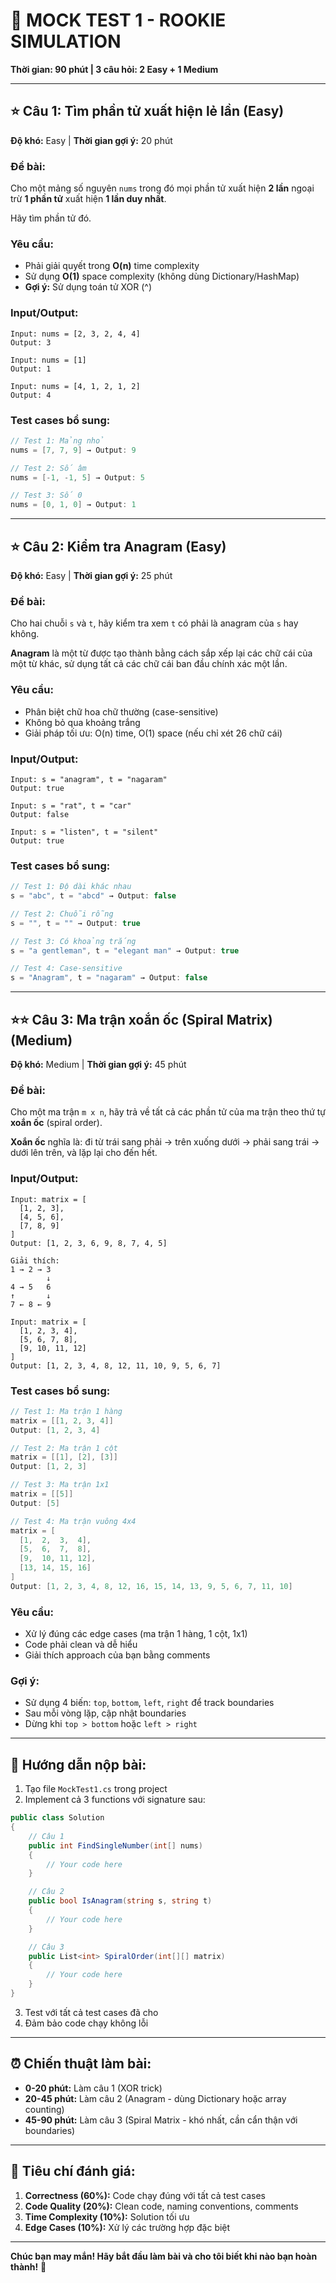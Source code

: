# 🎯 MOCK TEST 1 - ROOKIE SIMULATION
**Thời gian: 90 phút | 3 câu hỏi: 2 Easy + 1 Medium**

---

## ⭐ Câu 1: Tìm phần tử xuất hiện lẻ lần (Easy)
**Độ khó:** Easy | **Thời gian gợi ý:** 20 phút

### Đề bài:
Cho một mảng số nguyên `nums` trong đó mọi phần tử xuất hiện **2 lần** ngoại trừ **1 phần tử** xuất hiện **1 lần duy nhất**.

Hãy tìm phần tử đó.

### Yêu cầu:
- Phải giải quyết trong **O(n)** time complexity
- Sử dụng **O(1)** space complexity (không dùng Dictionary/HashMap)
- **Gợi ý:** Sử dụng toán tử XOR (^)

### Input/Output:
```
Input: nums = [2, 3, 2, 4, 4]
Output: 3

Input: nums = [1]
Output: 1

Input: nums = [4, 1, 2, 1, 2]
Output: 4
```

### Test cases bổ sung:
```csharp
// Test 1: Mảng nhỏ
nums = [7, 7, 9] → Output: 9

// Test 2: Số âm
nums = [-1, -1, 5] → Output: 5

// Test 3: Số 0
nums = [0, 1, 0] → Output: 1
```

---

## ⭐ Câu 2: Kiểm tra Anagram (Easy)
**Độ khó:** Easy | **Thời gian gợi ý:** 25 phút

### Đề bài:
Cho hai chuỗi `s` và `t`, hãy kiểm tra xem `t` có phải là anagram của `s` hay không.

**Anagram** là một từ được tạo thành bằng cách sắp xếp lại các chữ cái của một từ khác, sử dụng tất cả các chữ cái ban đầu chính xác một lần.

### Yêu cầu:
- Phân biệt chữ hoa chữ thường (case-sensitive)
- Không bỏ qua khoảng trắng
- Giải pháp tối ưu: O(n) time, O(1) space (nếu chỉ xét 26 chữ cái)

### Input/Output:
```
Input: s = "anagram", t = "nagaram"
Output: true

Input: s = "rat", t = "car"
Output: false

Input: s = "listen", t = "silent"
Output: true
```

### Test cases bổ sung:
```csharp
// Test 1: Độ dài khác nhau
s = "abc", t = "abcd" → Output: false

// Test 2: Chuỗi rỗng
s = "", t = "" → Output: true

// Test 3: Có khoảng trắng
s = "a gentleman", t = "elegant man" → Output: true

// Test 4: Case-sensitive
s = "Anagram", t = "nagaram" → Output: false
```

---

## ⭐⭐ Câu 3: Ma trận xoắn ốc (Spiral Matrix) (Medium)
**Độ khó:** Medium | **Thời gian gợi ý:** 45 phút

### Đề bài:
Cho một ma trận `m x n`, hãy trả về tất cả các phần tử của ma trận theo thứ tự **xoắn ốc** (spiral order).

**Xoắn ốc** nghĩa là: đi từ trái sang phải → trên xuống dưới → phải sang trái → dưới lên trên, và lặp lại cho đến hết.

### Input/Output:
```
Input: matrix = [
  [1, 2, 3],
  [4, 5, 6],
  [7, 8, 9]
]
Output: [1, 2, 3, 6, 9, 8, 7, 4, 5]

Giải thích:
1 → 2 → 3
        ↓
4 → 5   6
↑       ↓
7 ← 8 ← 9
```

```
Input: matrix = [
  [1, 2, 3, 4],
  [5, 6, 7, 8],
  [9, 10, 11, 12]
]
Output: [1, 2, 3, 4, 8, 12, 11, 10, 9, 5, 6, 7]
```

### Test cases bổ sung:
```csharp
// Test 1: Ma trận 1 hàng
matrix = [[1, 2, 3, 4]]
Output: [1, 2, 3, 4]

// Test 2: Ma trận 1 cột
matrix = [[1], [2], [3]]
Output: [1, 2, 3]

// Test 3: Ma trận 1x1
matrix = [[5]]
Output: [5]

// Test 4: Ma trận vuông 4x4
matrix = [
  [1,  2,  3,  4],
  [5,  6,  7,  8],
  [9,  10, 11, 12],
  [13, 14, 15, 16]
]
Output: [1, 2, 3, 4, 8, 12, 16, 15, 14, 13, 9, 5, 6, 7, 11, 10]
```

### Yêu cầu:
- Xử lý đúng các edge cases (ma trận 1 hàng, 1 cột, 1x1)
- Code phải clean và dễ hiểu
- Giải thích approach của bạn bằng comments

### Gợi ý:
- Sử dụng 4 biến: `top`, `bottom`, `left`, `right` để track boundaries
- Sau mỗi vòng lặp, cập nhật boundaries
- Dừng khi `top > bottom` hoặc `left > right`

---

## 📝 Hướng dẫn nộp bài:

1. Tạo file `MockTest1.cs` trong project
2. Implement cả 3 functions với signature sau:

```csharp
public class Solution
{
    // Câu 1
    public int FindSingleNumber(int[] nums)
    {
        // Your code here
    }

    // Câu 2
    public bool IsAnagram(string s, string t)
    {
        // Your code here
    }

    // Câu 3
    public List<int> SpiralOrder(int[][] matrix)
    {
        // Your code here
    }
}
```

3. Test với tất cả test cases đã cho
4. Đảm bảo code chạy không lỗi

---

## ⏰ Chiến thuật làm bài:

- **0-20 phút:** Làm câu 1 (XOR trick)
- **20-45 phút:** Làm câu 2 (Anagram - dùng Dictionary hoặc array counting)
- **45-90 phút:** Làm câu 3 (Spiral Matrix - khó nhất, cần cẩn thận với boundaries)

---

## 🎯 Tiêu chí đánh giá:

1. **Correctness (60%):** Code chạy đúng với tất cả test cases
2. **Code Quality (20%):** Clean code, naming conventions, comments
3. **Time Complexity (10%):** Solution tối ưu
4. **Edge Cases (10%):** Xử lý các trường hợp đặc biệt

---

**Chúc bạn may mắn! Hãy bắt đầu làm bài và cho tôi biết khi nào bạn hoàn thành!** 🚀
